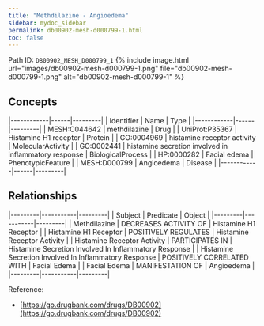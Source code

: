 ```yaml
---
title: "Methdilazine - Angioedema"
sidebar: mydoc_sidebar
permalink: db00902-mesh-d000799-1.html
toc: false 
---
```



Path ID: `DB00902_MESH_D000799_1`
{% include image.html url="images/db00902-mesh-d000799-1.png" file="db00902-mesh-d000799-1.png" alt="db00902-mesh-d000799-1" %}

## Concepts

|------------|------|---------|
| Identifier | Name | Type    |
|------------|------|---------|
| MESH:C044642 | methdilazine | Drug |
| UniProt:P35367 | Histamine H1 receptor | Protein |
| GO:0004969 | histamine receptor activity | MolecularActivity |
| GO:0002441 | histamine secretion involved in inflammatory response | BiologicalProcess |
| HP:0000282 | Facial edema | PhenotypicFeature |
| MESH:D000799 | Angioedema | Disease |
|------------|------|---------|

## Relationships

|---------|-----------|---------|
| Subject | Predicate | Object  |
|---------|-----------|---------|
| Methdilazine | DECREASES ACTIVITY OF | Histamine H1 Receptor |
| Histamine H1 Receptor | POSITIVELY REGULATES | Histamine Receptor Activity |
| Histamine Receptor Activity | PARTICIPATES IN | Histamine Secretion Involved In Inflammatory Response |
| Histamine Secretion Involved In Inflammatory Response | POSITIVELY CORRELATED WITH | Facial Edema |
| Facial Edema | MANIFESTATION OF | Angioedema |
|---------|-----------|---------|

Reference: 
  - [https://go.drugbank.com/drugs/DB00902](https://go.drugbank.com/drugs/DB00902)
